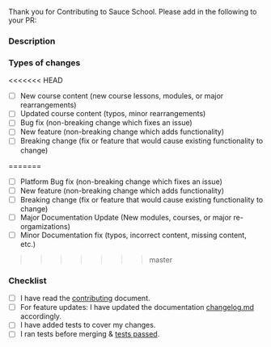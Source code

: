 Thank you for Contributing to Sauce School. Please add in the following to your PR:

<!--- Provide a general summary of your changes in the Title above -->

### Description
<!--- Describe your changes in detail -->

### Types of changes
<!--- What types of changes does your code introduce? Put an `x` in all the boxes that apply: -->
<<<<<<< HEAD
- [ ] New course content (new course lessons, modules, or major rearrangements)
- [ ] Updated course content (typos, minor rearrangements)
- [ ] Bug fix (non-breaking change which fixes an issue)
- [ ] New feature (non-breaking change which adds functionality)
- [ ] Breaking change (fix or feature that would cause existing functionality to change)

=======
- [ ] Platform Bug fix (non-breaking change which fixes an issue)
- [ ] New feature (non-breaking change which adds functionality)
- [ ] Breaking change (fix or feature that would cause existing functionality to change)
- [ ] Major Documentation Update (New modules, courses, or major re-orgamizations)
- [ ] Minor Documentation fix (typos, incorrect content, missing content, etc.)
>>>>>>> master

### Checklist
<!--- Go over all the following points, and put an `x` in all the boxes that apply. -->
<!--- If you're unsure about any of these, don't hesitate to ask. We're here to help! -->
- [ ] I have read the [contributing](https://github.com/saucelabs/sauce-school/blob/master/CONTRIBUTING.MD) document.
- [ ] For feature updates: I have updated the documentation [changelog.md](https://github.com/saucelabs/sauce-school/blob/master/changelog.md) accordingly.
- [ ] I have added tests to cover my changes.
- [ ] I ran tests before merging & [tests passed](https://github.com/saucelabs/sauce-school/blob/master/TESTING.md).
<!--- Provide a general summary of your changes in the Title above -->
